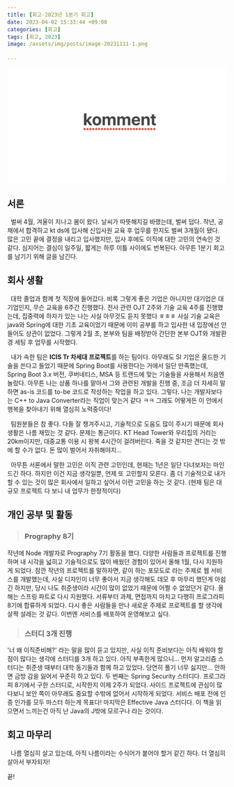 ```yaml
---
title: [회고-2023년 1분기 회고]
date: 2023-04-02 15:33:44 +09:00
categories: [회고]
tags: [회고, 2023]
image: /assets/img/posts/image-20231111-1.png

---
```


![image-20231111-1](/assets/img/posts/image-20231111-1.png)

## 서론
 
&nbsp; 벌써 4월, 겨울이 지나고 봄이 왔다. 날씨가 따뜻해지길 바랬는데, 벌써 덥다. 작년, 공채에서 합격하고 kt ds에 입사해 신입사원 교육 후 업무를 한지도 벌써 3개월이 됐다. 많은 고민 끝에 결정을 내리고 입사했지만, 입사 후에도 이직에 대한 고민의 연속인 것 같다. 심지어는 결심이 일주일, 짧게는 하루 이틀 사이에도 번복된다. 아무튼 1분기 회고를 남기기 위해 글을 남긴다.

## 회사 생활

&nbsp; 대학 졸업과 함께 첫 직장에 들어갔다. 비록 그렇게 좋은 기업은 아니지만 대기업은 대기업인지, 무슨 교육을 6주간 진행했다. 전사 관련 OJT 2주와 기술 교육 4주를 진행했는데, 집중력에 하자가 있는 나는 사실 아무것도 듣지 못했다 ㅎㅎㅎ 사실 기술 교육은 java와 Spring에 대한 기초 교육이었기 때문에 이미 공부를 하고 입사한 내 입장에선 안 들어도 상관이 없었다. 그렇게 2월 초, 본부와 팀을 배정받아 간단한 본부 OJT와 개발환경 세팅 후 업무를 시작했다.

&nbsp; 내가 속한 팀은 **ICIS Tr 차세대 프로젝트**를 하는 팀이다. 아무래도 SI 기업은 올드한 기술을 쓴다고 들었기 때문에 Spring Boot를 사용한다는 거에서 일단 만족했는데, Spring Boot 3.x 버전, 쿠버네티스, MSA 등 트랜드에 맞는 기술들을 사용해서 처음엔 놀랐다. 아무튼 나는 상품 하나를 맡아서 그와 관련된 개발을 진행 중, 조금 더 자세히 말하면 as-is 코드를 to-be 코드로 작성하는 작업을 하고 있다. 그렇다. 나는 개발자보다는 C++ to Java Converter라는 직업이 맞는거 같다 ㅋㅋ 그래도 어떻게든 이 안에서 행복을 찾아내기 위해 열심히 노력중이다!

&nbsp; 팀원분들은 참 좋다. 다들 잘 챙겨주시고, 기술적으로 도움도 많이 주시기 때문에 회사 생활은 나름 재밌는 것 같다. 문제는 통근이다. KT Head Tower와 우리집의 거리는 20km이지만, 대중교통 이용 시 왕복 4시간이 걸려버린다. 죽을 것 같지만 견디는 것 밖에 할 수가 없다. 돈 많이 벌어서 자취해야지…

&nbsp; 아무튼 서론에서 말한 고민은 이직 관련 고민인데, 현재는 1년은 일단 다녀보자는 마인드긴 하다. 하지만 이건 지금 생각일뿐, 언제 또 고민할지 모른다. 좀 더 기술적으로 내가 할 수 있는 것이 많은 회사에서 일하고 싶어서 이런 고민을 하는 것 같다. (현재 팀은 대규모 프로젝트 다 보니 내 업무가 한정적이다)

## 개인 공부 및 활동

> ### Prography 8기

작년에 Node 개발자로 Prography 7기 활동을 했다. 다양한 사람들과 프로젝트를 진행하며 내 시각을 넓히고 기술적으로도 많이 배웠던 경험이 있어서 올해 1월, 다시 지원하게 되었다. 잠깐 작년의 프로젝트를 말하자면, 같이 하는 포모도로 라는 주제로 웹 서비스를 개발했는데, 사실 디자인이 너무 좋아서 지금 생각해도 데모 후 마무리 했던게 아쉽긴 하지만, 당시 나도 취준생이라 시간이 많이 없었기 때문에 어쩔 수 없었던거 같다.
올해는 스프링 파트로 다시 지원했다. 서류부터 과제, 면접까지 마치고 다행히 프로그라피 8기에 합류하게 되었다. 다시 좋은 사람들을 만나 새로운 주제로 프로젝트를 할 생각에 살짝 설레는 것 같다. 이번엔 서비스를 배포하여 운영해보고 싶다.

> ### 스터디 3개 진행
'너 왜 이직준비해?' 라는 말을 많이 듣고 있지만, 사실 이직 준비보다는 아직 배워야 할 점이 많다는 생각에 스터디를 3개 하고 있다. 아직 부족한게 많으니…
먼저 알고리즘 스터디는 취준생 때부터 대학 동기들과 함께 하고 있었다. 당연히 풀기 너무 싫지만… 안하면 금방 감을 잃어서 꾸준히 하고 있다.
두 번째는 Spring Security 스터디다. 프로그라피 8기에서 구한 스터디로, 시작한지 이제 2주가 되었다. 사이드 프로젝트에 관심이 많다보니 보안 쪽이 아무래도 중요할 수밖에 없어서 시작하게 되었다. 서비스 배포 전에 인증 인가를 모두 마스터 하는게 목표다!
마지막은 Effective Java 스터디다. 이 책을 읽으면서 느끼는건 아직 난 Java의 J밖에 모르구나 라는 것이다.

## 회고 마무리

&nbsp; 나름 열심히 살고 있는데, 아직 나름이라는 수식어가 붙어야 할거 같긴 하다. 더 열심히 살아서 부자되자!

끝!

